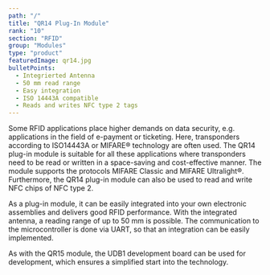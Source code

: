 ```yaml
---
path: "/"
title: "QR14 Plug-In Module"
rank: "10"
section: "RFID"
group: "Modules"
type: "product"
featuredImage: qr14.jpg
bulletPoints:
  - Integrierted Antenna 
  - 50 mm read range
  - Easy integration
  - ISO 14443A compatible
  - Reads and writes NFC type 2 tags
---
```

Some RFID applications place higher demands on data security, e.g. applications in the field of e-payment or ticketing. Here, transponders according to ISO14443A or MIFARE® technology are often used. The QR14 plug-in module is suitable for all these applications where transponders need to be read or written in a space-saving and cost-effective manner. The module supports the protocols MIFARE Classic and MIFARE Ultralight®. Furthermore, the QR14 plug-in module can also be used to read and write NFC chips of NFC type 2.

As a plug-in module, it can be easily integrated into your own electronic assemblies and delivers good RFID performance. With the integrated antenna, a reading range of up to 50 mm is possible. The communication to the microcontroller is done via UART, so that an integration can be easily implemented.

As with the QR15 module, the UDB1 development board can be used for development, which ensures a simplified start into the technology.
